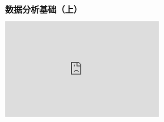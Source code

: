 # 数据分析基础（上）

<embed type="application/pdf" width="100%" style="aspect-ratio: 16/10;" src="https://r2.leovan.tech/ds-python/lecture/03-data-analytics-introduction-part-1.pdf#navpanes=0&view=Fit">
